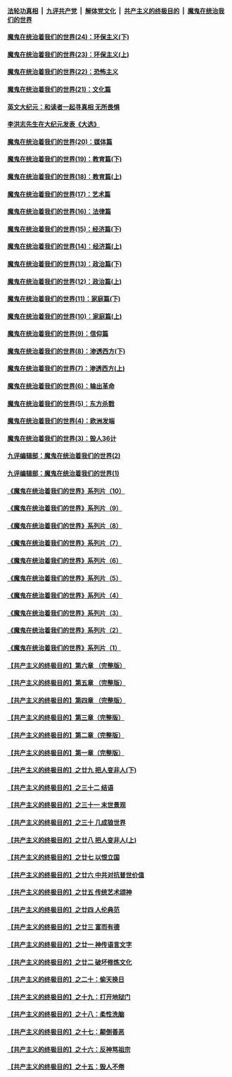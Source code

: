 ####  [法轮功真相](../../../../basic/blob/master/README.md?t=02031431) &nbsp;|&nbsp; [九评共产党](../../../../9ping.md/blob/master/README.md?t=02031431) &nbsp;|&nbsp; [解体党文化](../../../../jtdwh.md/blob/master/README.md?t=02031431)  &nbsp;|&nbsp; [共产主义的终极目的](../../../../gczydzjmd.md/blob/master/README.md?t=02031431) &nbsp;|&nbsp; [魔鬼在统治我们的世界](../../../../mgztzwmdsj.md/blob/master/README.md?t=02031431) 

#### [魔鬼在统治着我们的世界(24)：环保主义(下)](../pages/nsc422/n10695307.md?t=02031431) 

#### [魔鬼在统治着我们的世界(23)：环保主义(上)](../pages/nsc422/n10688613.md?t=02031431) 

#### [魔鬼在统治着我们的世界(22)：恐怖主义](../pages/nsc422/n10614727.md?t=02031431) 

#### [魔鬼在统治着我们的世界(21)：文化篇](../pages/nsc422/n10597706.md?t=02031431) 

#### [英文大纪元：和读者一起寻真相 无所畏惧](../pages/nsc422/n12542027.md?t=02031431) 

#### [李洪志先生在大纪元发表《大选》](../pages/nsc422/n12534746.md?t=02031431) 

#### [魔鬼在统治着我们的世界(20)：媒体篇](../pages/nsc422/n10586579.md?t=02031431) 

#### [魔鬼在统治着我们的世界(19)：教育篇(下)](../pages/nsc422/n10564808.md?t=02031431) 

#### [魔鬼在统治着我们的世界(18)：教育篇(上)](../pages/nsc422/n10526970.md?t=02031431) 

#### [魔鬼在统治着我们的世界(17)：艺术篇](../pages/nsc422/n10499093.md?t=02031431) 

#### [魔鬼在统治着我们的世界(16)：法律篇](../pages/nsc422/n10485969.md?t=02031431) 

#### [魔鬼在统治着我们的世界(15)：经济篇(下)](../pages/nsc422/n10469975.md?t=02031431) 

#### [魔鬼在统治着我们的世界(14)：经济篇(上)](../pages/nsc422/n10457370.md?t=02031431) 

#### [魔鬼在统治着我们的世界(13)：政治篇(下)](../pages/nsc422/n10448270.md?t=02031431) 

#### [魔鬼在统治着我们的世界(12)：政治篇(上)](../pages/nsc422/n10444576.md?t=02031431) 

#### [魔鬼在统治着我们的世界(11)：家庭篇(下)](../pages/nsc422/n10440961.md?t=02031431) 

#### [魔鬼在统治着我们的世界(10)：家庭篇(上)](../pages/nsc422/n10435448.md?t=02031431) 

#### [魔鬼在统治着我们的世界(9)：信仰篇](../pages/nsc422/n10432159.md?t=02031431) 

#### [魔鬼在统治着我们的世界(8)：渗透西方(下)](../pages/nsc422/n10429603.md?t=02031431) 

#### [魔鬼在统治着我们的世界(7)：渗透西方(上)](../pages/nsc422/n10426013.md?t=02031431) 

#### [魔鬼在统治着我们的世界(6)：输出革命](../pages/nsc422/n10421536.md?t=02031431) 

#### [魔鬼在统治着我们的世界(5)：东方杀戮](../pages/nsc422/n10417707.md?t=02031431) 

#### [魔鬼在统治着我们的世界(4)：欧洲发端](../pages/nsc422/n10414890.md?t=02031431) 

#### [魔鬼在统治着我们的世界(3)：毁人36计](../pages/nsc422/n10411583.md?t=02031431) 

#### [九评编辑部：魔鬼在统治着我们的世界(2)](../pages/nsc422/n10410036.md?t=02031431) 

#### [九评编辑部：魔鬼在统治着我们的世界(1)](../pages/nsc422/n10406825.md?t=02031431) 

#### [《魔鬼在统治着我们的世界》系列片（10）](../pages/nsc422/n12292670.md?t=02031431) 

#### [《魔鬼在统治着我们的世界》系列片（9）](../pages/nsc422/n12290859.md?t=02031431) 

#### [《魔鬼在统治着我们的世界》系列片（8）](../pages/nsc422/n12287445.md?t=02031431) 

#### [《魔鬼在统治着我们的世界》系列片（7）](../pages/nsc422/n12283425.md?t=02031431) 

#### [《魔鬼在统治着我们的世界》系列片（6）](../pages/nsc422/n12282314.md?t=02031431) 

#### [《魔鬼在统治着我们的世界》系列片（5）](../pages/nsc422/n12281419.md?t=02031431) 

#### [《魔鬼在统治着我们的世界》系列片（4）](../pages/nsc422/n12274024.md?t=02031431) 

#### [《魔鬼在统治着我们的世界》系列片（3）](../pages/nsc422/n12271322.md?t=02031431) 

#### [《魔鬼在统治着我们的世界》系列片（2）](../pages/nsc422/n12269049.md?t=02031431) 

#### [《魔鬼在统治着我们的世界》系列片（1）](../pages/nsc422/n12267575.md?t=02031431) 

#### [【共产主义的终极目的】第六章 （完整版）](../pages/nsc422/n11428913.md?t=02031431) 

#### [【共产主义的终极目的】第五章 （完整版）](../pages/nsc422/n11428912.md?t=02031431) 

#### [【共产主义的终极目的】第四章 （完整版）](../pages/nsc422/n11428907.md?t=02031431) 

#### [【共产主义的终极目的】第三章（完整版）](../pages/nsc422/n11428848.md?t=02031431) 

#### [【共产主义的终极目的】第二章（完整版）](../pages/nsc422/n11428831.md?t=02031431) 

#### [【共产主义的终极目的】第一章（完整版）](../pages/nsc422/n11417651.md?t=02031431) 

#### [【共产主义的终极目的】之廿九 把人变非人(下)](../pages/nsc422/n11344140.md?t=02031431) 

#### [【共产主义的终极目的】之三十二 结语](../pages/nsc422/n11360535.md?t=02031431) 

#### [【共产主义的终极目的】之三十一 末世景观](../pages/nsc422/n11351129.md?t=02031431) 

#### [【共产主义的终极目的】之三十 几成狼世界](../pages/nsc422/n11348280.md?t=02031431) 

#### [【共产主义的终极目的】之廿八 把人变非人(上)](../pages/nsc422/n11340492.md?t=02031431) 

#### [【共产主义的终极目的】之廿七 以恨立国](../pages/nsc422/n11336944.md?t=02031431) 

#### [【共产主义的终极目的】之廿六 中共对抗普世价值](../pages/nsc422/n11324785.md?t=02031431) 

#### [【共产主义的终极目的】之廿五 传统艺术颂神](../pages/nsc422/n11296396.md?t=02031431) 

#### [【共产主义的终极目的】之廿四 人伦典范](../pages/nsc422/n11296397.md?t=02031431) 

#### [【共产主义的终极目的】之廿三 富而有德](../pages/nsc422/n11283598.md?t=02031431) 

#### [【共产主义的终极目的】之廿一 神传语言文字](../pages/nsc422/n11263265.md?t=02031431) 

#### [【共产主义的终极目的】之廿二 破坏修炼文化](../pages/nsc422/n11245728.md?t=02031431) 

#### [【共产主义的终极目的】之二十：偷天换日](../pages/nsc422/n11238846.md?t=02031431) 

#### [【共产主义的终极目的】之十九：打开地狱门](../pages/nsc422/n11206376.md?t=02031431) 

#### [【共产主义的终极目的】之十八：柔性洗脑](../pages/nsc422/n11199994.md?t=02031431) 

#### [【共产主义的终极目的】之十七：颠倒善恶](../pages/nsc422/n11179782.md?t=02031431) 

#### [【共产主义的终极目的】之十六：反神骂祖宗](../pages/nsc422/n11166798.md?t=02031431) 

#### [【共产主义的终极目的】之十五：毁人不倦](../pages/nsc422/n11166792.md?t=02031431) 

